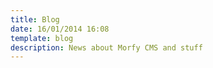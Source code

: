 ```yaml
---
title: Blog
date: 16/01/2014 16:08
template: blog
description: News about Morfy CMS and stuff
---
```

